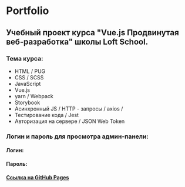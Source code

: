 # Portfolio
## Учебный проект курса "Vue.js Продвинутая веб-разработка" школы Loft School.

### Тема курса:
* HTML / PUG
* CSS / SCSS 
* JavaScript 
* Vue.js
* yarn / Webpack
* Storybook
* Асинхронный JS / HTTP - запросы / axios / 
* Тестирование кода / Jest
* Авторизация на сервере / JSON Web Token 

### Логин и пароль для просмотра админ-панели:
#### Логин:
#### Пароль: 

#### [Ссылка на GitHub Pages](https://fanis-rakhmatullin.github.io/Portfolio/dist/)

